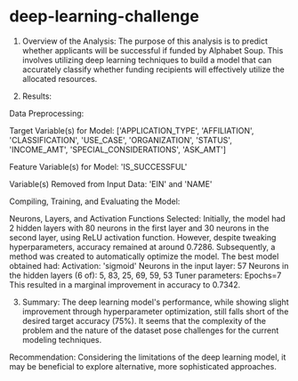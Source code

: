 # deep-learning-challenge

1. Overview of the Analysis:
The purpose of this analysis is to predict whether applicants will be successful if funded by Alphabet Soup. This involves utilizing deep learning techniques to build a model that can accurately classify whether funding recipients will effectively utilize the allocated resources.

2. Results:

Data Preprocessing:

Target Variable(s) for Model:
['APPLICATION_TYPE', 'AFFILIATION', 'CLASSIFICATION', 'USE_CASE', 'ORGANIZATION', 'STATUS', 'INCOME_AMT', 'SPECIAL_CONSIDERATIONS', 'ASK_AMT']

Feature Variable(s) for Model:
'IS_SUCCESSFUL'

Variable(s) Removed from Input Data:
'EIN' and 'NAME'

Compiling, Training, and Evaluating the Model:

Neurons, Layers, and Activation Functions Selected: Initially, the model had 2 hidden layers with 80 neurons in the first layer and 30 neurons in the second layer, using ReLU activation function. However, despite tweaking hyperparameters, accuracy remained at around 0.7286. Subsequently, a method was created to automatically optimize the model. The best model obtained had:
Activation: 'sigmoid'
Neurons in the input layer: 57
Neurons in the hidden layers (6 of): 5, 83, 25, 69, 59, 53
Tuner parameters: Epochs=7
This resulted in a marginal improvement in accuracy to 0.7342.

3. Summary:
The deep learning model's performance, while showing slight improvement through hyperparameter optimization, still falls short of the desired target accuracy (75%). It seems that the complexity of the problem and the nature of the dataset pose challenges for the current modeling techniques.

Recommendation:
Considering the limitations of the deep learning model, it may be beneficial to explore alternative, more sophisticated approaches. 
